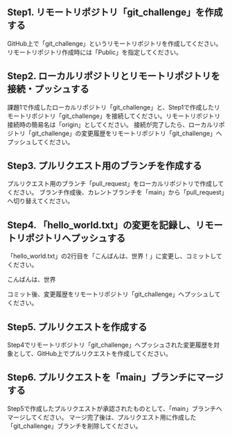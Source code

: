 ## Step1. リモートリポジトリ「git_challenge」を作成する
GitHub上で「git_challenge」というリモートリポジトリを作成してください。リモートリポジトリ作成時には「Public」を指定してください。

## Step2. ローカルリポジトリとリモートリポジトリを接続・プッシュする
課題1で作成したローカルリポジトリ「git_challenge」と、Step1で作成したリモートリポジトリ「git_challenge」を接続してください。リモートリポジトリ接続時の簡易名は「origin」としてください。
接続が完了したら、ローカルリポジトリ「git_challenge」の変更履歴をリモートリポジトリ「git_challenge」へプッシュしてください。

## Step3. プルリクエスト用のブランチを作成する
プルリクエスト用のブランチ「pull_request」をローカルリポジトリで作成してください。
ブランチ作成後、カレントブランチを「main」から「pull_request」へ切り替えてください。

## Step4. 「hello_world.txt」の変更を記録し、リモートリポジトリへプッシュする
「hello_world.txt」の2行目を「こんばんは、世界！」に変更し、コミットしてください。

こんばんは、世界

コミット後、変更履歴をリモートリポジトリ「git_challenge」へプッシュしてください。

## Step5. プルリクエストを作成する
Step4でリモートリポジトリ「git_challenge」へプッシュされた変更履歴を対象として、GitHub上でプルリクエストを作成してください。

## Step6. プルリクエストを「main」ブランチにマージする
Step5で作成したプルリクエストが承認されたものとして、「main」ブランチへマージしてください。
マージ完了後は、プルリクエスト用に作成した「git_challenge」ブランチを削除してください。
